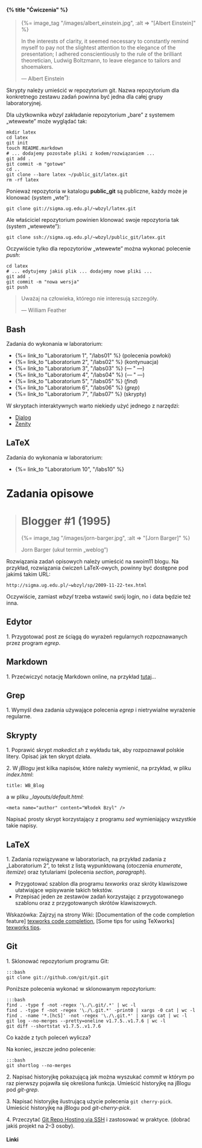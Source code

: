 #### {% title "Ćwiczenia" %}

<blockquote>
  {%= image_tag "/images/albert_einstein.jpg", :alt => "[Albert Einstein]" %}
  <p>
   In the interests of clarity, it seemed necessary to constantly
   remind myself to pay not the slightest attention to the elegance of
   the presentation; I adhered conscientiously to the rule of the
   brilliant theoretician, Ludwig Boltzmann, to leave elegance to
   tailors and shoemakers.
  </p>
  <p class="author">— Albert Einstein</p>
</blockquote>

Skrypty należy umieścić w repozytorium git. Nazwa repozytorium
dla konkretnego zestawu zadań powinna być jedna dla całej
grupy laboratoryjnej.

Dla użytkownika *wbzyl* zakładanie repozytorium „bare” z systemem
„wtewewte” może wyglądać tak:

    mkdir latex
    cd latex
    git init
    touch README.markdown
    # ... dodajemy pozostałe pliki z kodem/rozwiązaniem ...
    git add .
    git commit -m "gotowe"
    cd ..
    git clone --bare latex ~/public_git/latex.git
    rm -rf latex

Ponieważ repozytoria w katalogu **public_git** są publiczne,
każdy może je klonować (system „wte”):

    git clone git://sigma.ug.edu.pl/~wbzyl/latex.git

Ale właściciel repozytorium powinien klonować swoje repozytoria tak
(system „wtewewte”):

    git clone ssh://sigma.ug.edu.pl/~wbzyl/public_git/latex.git

Oczywiście tylko dla repozytoriów „wtewewte” można wykonać
polecenie *push*:

    cd latex
    # ... edytujemy jakiś plik ... dodajemy nowe pliki ...
    git add .
    git commit -m "nowa wersja"
    git push

<blockquote>
  <p>Uważaj na człowieka, którego nie interesują szczegóły.
  </p>
  <p class="author">— William Feather</p>
</blockquote>

## Bash

Zadania do wykonania w laboratorium:

* {%= link_to "Laboratorium 1", "/labs01" %} (polecenia powłoki)
* {%= link_to "Laboratorium 2", "/labs02" %} (kontynuacja)
* {%= link_to "Laboratorium 3", "/labs03" %} (— " —)
* {%= link_to "Laboratorium 4", "/labs04" %} (— " —)
* {%= link_to "Laboratorium 5", "/labs05" %} (*find*)
* {%= link_to "Laboratorium 6", "/labs06" %} (*grep*)
* {%= link_to "Laboratorium 7", "/labs07" %} (skrypty)

W skryptach interaktywnych warto niekiedy użyć
jednego z narzędzi:

* [Dialog](http://en.wikipedia.org/wiki/Dialog_%28software%29)
* [Zenity](http://en.wikipedia.org/wiki/Zenity)


## LaTeX

Zadania do wykonania w laboratorium:

* {%= link_to "Laboratorium 10", "/labs10" %}

<!--

## Git

Zadania do wykonania w laboratorium:

* {%= link_to "Laboratorium 12", "/labs12" %} (praca w zespołach)
* {%= link_to "Laboratorium 13", "/labs13" %} (gałęzie, scalanie)

## Zaliczenia

Laboratoria 14, 15.

-->


# Zadania opisowe

<blockquote>
  <h1>Blogger #1 (1995)</h1>
  <p>{%= image_tag "/images/jorn-barger.jpg", :alt => "[Jorn Barger]" %}</p>
  <p class="author">Jorn Barger (ukuł termin „weblog”)</p>
</blockquote>

Rozwiązania zadań opisowych należy umieścić na swoim11 blogu.
Na przykład, rozwiązania ćwiczeń LaTeX-owych, powinny
być dostępne pod jakimś takim URL:

    http://sigma.ug.edu.pl/~wbzyl/sp/2009-11-22-tex.html

Oczywiście, zamiast *wbzyl* trzeba wstawić swój login,
no i data będzie też inna.


## Edytor

1\. Przygotować post ze ściągą do wyrażeń regularnych
rozpoznawanych przez program *egrep*.


## Markdown

1\. Przećwiczyć notację Markdown online, na przykład
[tutaj](http://joncom.be/experiments/markdown-editor/edit/)…


## Grep

1\. Wymyśl dwa zadania używające polecenia *egrep* i&nbsp;nietrywialne
wyrażenie regularne.


## Skrypty

1\. Poprawić skrypt *makedict.sh* z wykładu tak, aby rozpoznawał
polskie litery. Opisać jak ten skrypt działa.

2\. W *jBlogu* jest kilka napisów, które należy wymienić,
na przykład, w pliku *index.html*:

    title: WB_Blog

a w pliku *_layouts/default.html*:

    <meta name="author" content="Włodek Bzyl" />

Napisać prosty skrypt korzystający z programu *sed*
wymieniający wszystkie takie napisy.


## LaTeX

1\. Zadania rozwiązywane w laboratoriach, na przykład
zadania z „Laboratorium 2”, to tekst z listą wypunktowaną
(otoczenia *enumerate*, *itemize*)
oraz tytulariami (polecenia *section*, *paragraph*).

* Przygotować szablon dla programu *texworks* oraz
  skróty klawiszowe ułatwiające wpisywanie takich tekstów.
* Przepisać jeden ze zestawów
  zadań korzystając z przygotowanego szablonu oraz z
  przygotowanych skrótów klawiszowych.

Wskazówka: Zajrzyj na strony Wiki:
[Documentation of the code completion feature] [texworks code completion],
[Some tips for using TeXworks] [texworks tips].


## Git

1\. Sklonować repozytorium programu Git:

    :::bash
    git clone git://github.com/git/git.git

Poniższe polecenia wykonać w sklonowanym repozytorium:

    :::bash
    find . -type f -not -regex '\./\.git/.*' | wc -l
    find . -type f -not -regex '\./\.git.*' -print0 | xargs -0 cat | wc -l
    find . -name '*.[hcS]' -not -regex '\./\.git.*' | xargs cat | wc -l
    git log --no-merges --pretty=oneline v1.7.5..v1.7.6 | wc -l
    git diff --shortstat v1.7.5..v1.7.6

Co każde z tych poleceń wylicza?

Na koniec, jeszcze jedno polecenie:

    :::bash
    git shortlog --no-merges

2\. Napisać historyjkę pokazującą jak można
wyszukać *commit* w którym po raz pierwszy
pojawiła się określona funkcja.
Umieścić historyjkę na jBlogu pod *git-grep*.

3\. Napisać historyjkę ilustrującą użycie polecenia
`git cherry-pick`.
Umieścić historyjkę na jBlogu pod *git-cherry-pick*.

4\. Przeczytać [Git Repo Hosting via SSH](http://rfelix.com/2010/04/06/git-repo-hosting-via-ssh/)
i zastosować w praktyce. (dobrać jakiś projekt na 2–3 osoby).


#### Linki

[texworks tips]: http://code.google.com/p/texworks/wiki/TipsAndTricks "Tips and Tricks"
[texworks code completion]: http://code.google.com/p/texworks/wiki/CodeCompletion "Code completion"
